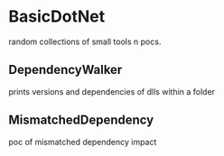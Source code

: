 # BasicDotNet

random collections of small tools n pocs.

## DependencyWalker
prints versions and dependencies of dlls within a folder

## MismatchedDependency
poc of mismatched dependency impact